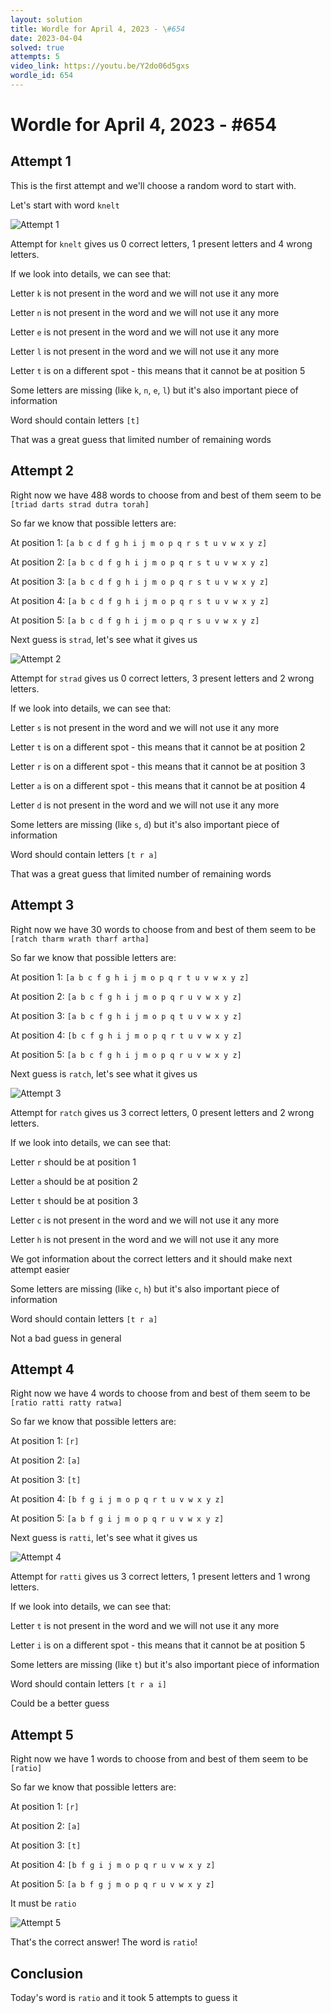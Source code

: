 ```yaml
---
layout: solution
title: Wordle for April 4, 2023 - \#654
date: 2023-04-04
solved: true
attempts: 5
video_link: https://youtu.be/Y2do06d5gxs
wordle_id: 654
---
```


# Wordle for April 4, 2023 - \#654

## Attempt 1

This is the first attempt and we'll choose a random word to start with.

Let's start with word `knelt`

![Attempt 1](2023-04-04/attempt-1.png)

Attempt for `knelt` gives us 0 correct letters, 1 present letters and 4 wrong letters.

If we look into details, we can see that:

Letter `k` is not present in the word and we will not use it any more

Letter `n` is not present in the word and we will not use it any more

Letter `e` is not present in the word and we will not use it any more

Letter `l` is not present in the word and we will not use it any more

Letter `t` is on a different spot - this means that it cannot be at position 5

Some letters are missing (like `k`, `n`, `e`, `l`) but it's also important piece of information

Word should contain letters `[t]`

That was a great guess that limited number of remaining words



## Attempt 2

Right now we have 488 words to choose from and best of them seem to be `[triad darts strad dutra torah]`

So far we know that possible letters are:

At position 1: `[a b c d f g h i j m o p q r s t u v w x y z]`

At position 2: `[a b c d f g h i j m o p q r s t u v w x y z]`

At position 3: `[a b c d f g h i j m o p q r s t u v w x y z]`

At position 4: `[a b c d f g h i j m o p q r s t u v w x y z]`

At position 5: `[a b c d f g h i j m o p q r s u v w x y z]`

Next guess is `strad`, let's see what it gives us

![Attempt 2](2023-04-04/attempt-2.png)

Attempt for `strad` gives us 0 correct letters, 3 present letters and 2 wrong letters.

If we look into details, we can see that:

Letter `s` is not present in the word and we will not use it any more

Letter `t` is on a different spot - this means that it cannot be at position 2

Letter `r` is on a different spot - this means that it cannot be at position 3

Letter `a` is on a different spot - this means that it cannot be at position 4

Letter `d` is not present in the word and we will not use it any more

Some letters are missing (like `s`, `d`) but it's also important piece of information

Word should contain letters `[t r a]`

That was a great guess that limited number of remaining words



## Attempt 3

Right now we have 30 words to choose from and best of them seem to be `[ratch tharm wrath tharf artha]`

So far we know that possible letters are:

At position 1: `[a b c f g h i j m o p q r t u v w x y z]`

At position 2: `[a b c f g h i j m o p q r u v w x y z]`

At position 3: `[a b c f g h i j m o p q t u v w x y z]`

At position 4: `[b c f g h i j m o p q r t u v w x y z]`

At position 5: `[a b c f g h i j m o p q r u v w x y z]`

Next guess is `ratch`, let's see what it gives us

![Attempt 3](2023-04-04/attempt-3.png)

Attempt for `ratch` gives us 3 correct letters, 0 present letters and 2 wrong letters.

If we look into details, we can see that:

Letter `r` should be at position 1

Letter `a` should be at position 2

Letter `t` should be at position 3

Letter `c` is not present in the word and we will not use it any more

Letter `h` is not present in the word and we will not use it any more

We got information about the correct letters and it should make next attempt easier

Some letters are missing (like `c`, `h`) but it's also important piece of information

Word should contain letters `[t r a]`

Not a bad guess in general



## Attempt 4

Right now we have 4 words to choose from and best of them seem to be `[ratio ratti ratty ratwa]`

So far we know that possible letters are:

At position 1: `[r]`

At position 2: `[a]`

At position 3: `[t]`

At position 4: `[b f g i j m o p q r t u v w x y z]`

At position 5: `[a b f g i j m o p q r u v w x y z]`

Next guess is `ratti`, let's see what it gives us

![Attempt 4](2023-04-04/attempt-4.png)

Attempt for `ratti` gives us 3 correct letters, 1 present letters and 1 wrong letters.

If we look into details, we can see that:

Letter `t` is not present in the word and we will not use it any more

Letter `i` is on a different spot - this means that it cannot be at position 5

Some letters are missing (like `t`) but it's also important piece of information

Word should contain letters `[t r a i]`

Could be a better guess



## Attempt 5

Right now we have 1 words to choose from and best of them seem to be `[ratio]`

So far we know that possible letters are:

At position 1: `[r]`

At position 2: `[a]`

At position 3: `[t]`

At position 4: `[b f g i j m o p q r u v w x y z]`

At position 5: `[a b f g j m o p q r u v w x y z]`

It must be `ratio`

![Attempt 5](2023-04-04/attempt-5.png)

That's the correct answer! The word is `ratio`!

## Conclusion

Today's word is `ratio` and it took 5 attempts to guess it

